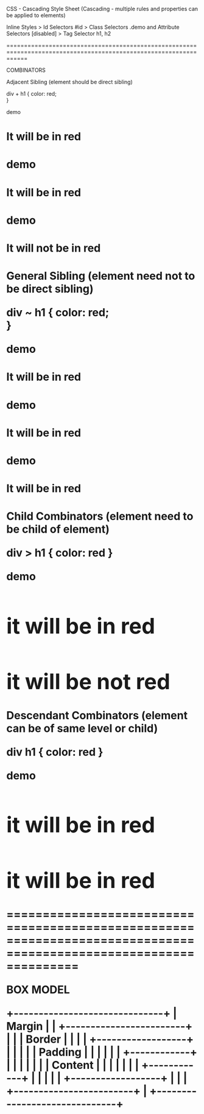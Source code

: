 CSS - Cascading Style Sheet  (Cascading - multiple rules and properties can be applied to elements)

Inline Styles > Id Selectors #id > Class Selectors .demo and Attribute Selectors [disabled] > Tag Selector h1, h2

==================================================================================================================

COMBINATORS

Adjacent Sibling (element should be direct sibling)

div + h1 {
    color: red;                      
}

<div>demo</div>
<h1>It will be in red<h1>
<div>demo</div>
<h1>It will be in red<h1>
<span>demo</span>
<h1>It will not be in red<h1>



General Sibling (element need not to be direct sibling)

div ~ h1 {
    color: red;                      
}

<div>demo</div>
<h1>It will be in red<h1>
<div>demo</div>
<h1>It will be in red<h1>
<span>demo</span>
<h1>It will be in red<h1>



Child Combinators (element need to be child of element)

div > h1 {
    color: red
}

<div>
    demo
    <h1>it will be in red</h1>
    <span>
      <h1>it will be not red</h1>
    </span>
</div>


Descendant Combinators (element can be of same level or child)

div h1 {
    color: red
}

<div>
    demo
    <h1>it will be in red</h1>
    <span>
      <h1>it will be in red</h1>
    </span>
</div>

==================================================================================================================

BOX MODEL

+------------------------------+
|          Margin              |
|  +------------------------+  |
|  |        Border          |  |
|  |  +------------------+  |  |
|  |  |     Padding      |  |  |
|  |  |  +------------+  |  |  |
|  |  |  |  Content   |  |  |  |
|  |  |  +------------+  |  |  |
|  |  +------------------+  |  |
|  +------------------------+  |
+------------------------------+



